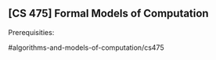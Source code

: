 ## [CS 475] Formal Models of Computation

Prerequisities:


#algorithms-and-models-of-computation/cs475